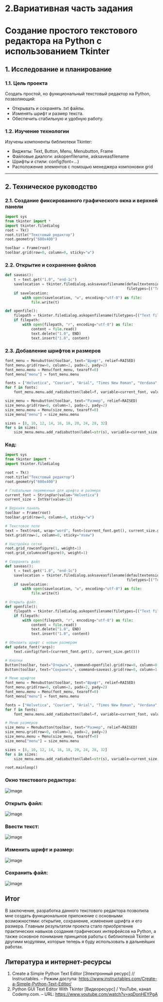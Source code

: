 # 2.Вариативная часть задания
# Создание простого текстового редактора на Python с использованием Tkinter

## 1. Исследование и планирование

### 1.1. Цель проекта

Создать простой, но функциональный текстовый редактор на Python, позволяющий:

- Открывать и сохранять .txt файлы.
- Изменять шрифт и размер текста.
- Обеспечить стабильную и удобную работу.

### 1.2. Изучение технологии

Изучены компоненты библиотеки Tkinter:
- Виджеты: Text, Button, Menu, Menubutton, Frame
- Файловые диалоги: askopenfilename, asksaveasfilename
- Шрифты и стили: config(font=...)
- Расположение элементов с помощью менеджера компоновки grid

---

## 2. Техническое руководство

### 2.1. Создание фиксированного графического окна и верхней панели

```python
import sys
from tkinter import *
import tkinter.filedialog
root = Tk()
root.title("Текстовый редактор")
root.geometry("600x400")

toolbar = Frame(root)
toolbar.grid(row=0, column=0, sticky="w")
```

### 2.2. Открытие и сохранение файлов

```python
def saveas():
    t = text.get("1.0", "end-1c")
    savelocation = tkinter.filedialog.asksaveasfilename(defaultextension=".txt",
                                                        filetypes=[("Text files", "*.txt"), ("All files", "*.*")])
    if savelocation:
        with open(savelocation, "w", encoding="utf-8") as file:
            file.write(t)

def openfile():
    filepath = tkinter.filedialog.askopenfilename(filetypes=[("Text files", "*.txt"), ("All files", "*.*")])
    if filepath:
        with open(filepath, "r", encoding="utf-8") as file:
            content = file.read()
            text.delete("1.0", END)
            text.insert("1.0", content)
```

### 2.3. Добавление шрифтов и размеров
```python
font_menu = Menubutton(toolbar, text="Шрифт", relief=RAISED)
font_menu.grid(row=0, column=2, padx=2, pady=2)
font_menu.menu = Menu(font_menu, tearoff=0)
font_menu["menu"] = font_menu.menu

fonts = ["Helvetica", "Courier", "Arial", "Times New Roman", "Verdana", "Comic Sans MS"]
for f in fonts:
    font_menu.menu.add_radiobutton(label=f, variable=current_font, value=f, command=update_font)

size_menu = Menubutton(toolbar, text="Размер", relief=RAISED)
size_menu.grid(row=0, column=3, padx=2, pady=2)
size_menu.menu = Menu(size_menu, tearoff=0)
size_menu["menu"] = size_menu.menu

sizes = [8, 10, 12, 14, 16, 18, 20, 24, 28, 32]
for s in sizes:
    size_menu.menu.add_radiobutton(label=str(s), variable=current_size, value=s, command=update_font)

```
### Код:
```python
import sys
from tkinter import *
import tkinter.filedialog

root = Tk()
root.title("Текстовый редактор")
root.geometry("600x400")

# Глобальные переменные для шрифта и размера
current_font = StringVar(value="Helvetica")
current_size = IntVar(value=12)

# Верхняя панель
toolbar = Frame(root)
toolbar.grid(row=0, column=0, sticky="w")

# Текстовое поле
text = Text(root, wrap="word", font=(current_font.get(), current_size.get()))
text.grid(row=1, column=0, sticky="nsew")

# Настройка сетки
root.grid_rowconfigure(1, weight=1)
root.grid_columnconfigure(0, weight=1)

# Сохранить файл
def saveas():
    t = text.get("1.0", "end-1c")
    savelocation = tkinter.filedialog.asksaveasfilename(defaultextension=".txt",
                                                        filetypes=[("Text files", "*.txt"), ("All files", "*.*")])
    if savelocation:
        with open(savelocation, "w", encoding="utf-8") as file:
            file.write(t)

# Открыть файл
def openfile():
    filepath = tkinter.filedialog.askopenfilename(filetypes=[("Text files", "*.txt"), ("All files", "*.*")])
    if filepath:
        with open(filepath, "r", encoding="utf-8") as file:
            content = file.read()
            text.delete("1.0", END)
            text.insert("1.0", content)

# Обновить шрифт с новым размером
def update_font(*args):
    text.config(font=(current_font.get(), current_size.get()))

# Кнопки
Button(toolbar, text="Открыть", command=openfile).grid(row=0, column=0, padx=2, pady=2)
Button(toolbar, text="Сохранить", command=saveas).grid(row=0, column=1, padx=2, pady=2)

# Меню шрифтов
font_menu = Menubutton(toolbar, text="Шрифт", relief=RAISED)
font_menu.grid(row=0, column=2, padx=2, pady=2)
font_menu.menu = Menu(font_menu, tearoff=0)
font_menu["menu"] = font_menu.menu

fonts = ["Helvetica", "Courier", "Arial", "Times New Roman", "Verdana", "Comic Sans MS"]
for f in fonts:
    font_menu.menu.add_radiobutton(label=f, variable=current_font, value=f, command=update_font)

# Меню размеров
size_menu = Menubutton(toolbar, text="Размер", relief=RAISED)
size_menu.grid(row=0, column=3, padx=2, pady=2)
size_menu.menu = Menu(size_menu, tearoff=0)
size_menu["menu"] = size_menu.menu

sizes = [8, 10, 12, 14, 16, 18, 20, 24, 28, 32]
for s in sizes:
    size_menu.menu.add_radiobutton(label=str(s), variable=current_size, value=s, command=update_font)

root.mainloop()
```
### Окно текстового редактора:
![image](https://github.com/user-attachments/assets/fca0763a-093b-49fe-ac1e-93147d4dbc90)

### Открыть файл:
![image](https://github.com/user-attachments/assets/85b7cdcc-c835-4178-8a9d-27aa36707f29)

### Ввести текст:
![image](https://github.com/user-attachments/assets/1ba9197f-0c00-4390-9a04-3bbb01ec0078)

### Изменить шрифт и размер:
![image](https://github.com/user-attachments/assets/e0f999f6-e437-4fd6-9254-aabfa40e602e)

### Сохранить файл:
![image](https://github.com/user-attachments/assets/c17c0245-e821-44bb-a470-ecb2f8c23cf4)

## Итог
В заключение, разработка данного текстового редактора позволила мне создать функциональное приложение с основными возможностями: открытие, сохранение, изменение шрифта и его размера. Главным результатом проекта стало приобретение практических навыков создания графических интерфейсов на Python, а также основное понимание принципов работы с библиотекой Tkinter и другими модулями, которые теперь я буду использовать в дальнейших работах.

## Литература и интернет-ресурсы
1. Create a Simple Python Text Editor [Электронный ресурс] // Instructables. – Режим доступа: https://www.instructables.com/Create-a-Simple-Python-Text-Editor/ 
2. Python GUI Text Editor With Tkinter [Видеоресурс] / YouTube, канал Codemy.com. – URL: https://www.youtube.com/watch?v=xqDonHEYPgA 
